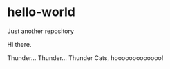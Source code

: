 # hello-world
Just another repository

Hi there.

Thunder... Thunder... Thunder Cats, hooooooooooooo!
